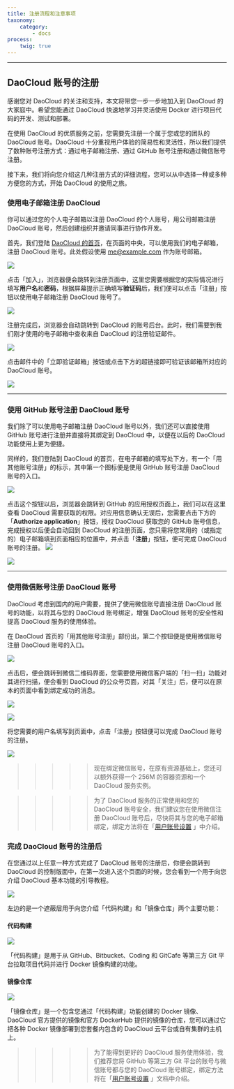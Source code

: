 ```yaml
---
title: 注册流程和注意事项
taxonomy:
    category:
        - docs
process:
    twig: true
---
```


<!-- TODO

本文的结构

1. 使用邮箱注册
2. 使用 Github 账号注册（如 Github 账户已在其他 daocloud id 下绑定代码源，需先解除绑定，才能用作新账户注册）
3. 使用微信注册（微信注册后需要输入用户名，并且建议用户立即绑定邮箱）
4. 注册完成后收到的邮件提醒
5. 用户使用 DaoCloud 的准备工作（代码仓库账号等）

-->

<!-- 修改建议,2015.11.11

增加 「5. 用户使用 DaoCloud 的准备工作（代码仓库账号等）」这一段，可以放在最后，提醒用户准备好代码仓库的账号。

所有的“”都使用「」，这个在我们的文档规范中有提到。

这句「或使用您的公司电子邮箱以注册 DaoCloud 的组织账号」有歧义，应该表达的意思是「用公司邮箱注册 DaoCloud 账号，然后创建组织邀请同事协作开发」。组织账号是在完成个人账号之后再创建的，无法直接注册组织账号。

「我们登陆 DaoCloud 的首页，在页面的中央，我们可以使用我们的电子邮箱，注册我们的 DaoCloud 账号」，这句话出现了四个「我们」，建议尽量精简。

用户首次登录平台，会出现遮罩式引导界面，和右侧道客船长的欢迎页面，建议增加这一段的截图和简单介绍。
Email 注册 DaoCloud 平台后，也可以提醒用户到用户中心手工验证 Email 地址。

GitHub 和微信注册的描述文字之后，增加一句如何使用 GitHub 和微信登录 DaoCloud

-->



--- 

## DaoCloud 账号的注册

感谢您对 DaoCloud 的关注和支持，本文将带您一步一步地加入到 DaoCloud 的大家庭中。希望您能通过 DaoCloud 快速地学习并灵活使用 Docker 进行项目代码的开发、测试和部署。

在使用 DaoCloud 的优质服务之前，您需要先注册一个属于您或您的团队的 DaoCloud 账号。DaoCloud 十分重视用户体验的简易性和灵活性，所以我们提供了数种账号注册方式：通过电子邮箱注册、通过 GitHub 账号注册和通过微信账号注册。

接下来，我们将向您介绍这几种注册方式的详细流程，您可以从中选择一种或多种方便您的方式，开始 DaoCloud 的使用之旅。

### 使用电子邮箱注册 DaoCloud

你可以通过您的个人电子邮箱以注册 DaoCloud 的个人账号，用公司邮箱注册 DaoCloud 账号，然后创建组织并邀请同事进行协作开发。

首先，我们登陆 [DaoCloud 的首页](http://daocloud.io)，在页面的中央，可以使用我们的电子邮箱，注册 DaoCloud 账号。此处假设使用 me@example.com 作为账号邮箱。

![](http://ww4.sinaimg.cn/large/7287333fgw1exx0h085j7j20sr0hjn0g.jpg)

点击「加入」，浏览器便会跳转到注册页面中，这里您需要根据您的实际情况进行填写**用户名**和**密码**，根据屏幕提示正确填写**验证码**后，我们便可以点击「注册」按钮以使用电子邮箱注册 DaoCloud 账号了。

![](http://ww1.sinaimg.cn/large/7287333fgw1exx0ildqtpj20st0hkjsm.jpg)

注册完成后，浏览器会自动跳转到 DaoCloud 的账号后台。此时，我们需要到我们刚才使用的电子邮箱中查收来自 DaoCloud 的注册验证邮件。

![](http://ww4.sinaimg.cn/large/7287333fgw1exx0opkr6cj20m90fd756.jpg)

点击邮件中的「立即验证邮箱」按钮或点击下方的超链接即可验证该邮箱所对应的 DaoCloud 账号。

![](http://ww2.sinaimg.cn/large/7287333fgw1exx0z1t73ij20ss0gz3zs.jpg)

---

### 使用 GitHub 账号注册 DaoCloud 账号

我们除了可以使用电子邮箱注册 DaoCloud 账号以外，我们还可以直接使用 GitHub 账号进行注册并直接将其绑定到 DaoCloud 中，以便在以后的 DaoCloud 功能使用上更为便捷。

同样的，我们登陆到 DaoCloud 的首页，在电子邮箱的填写处下方，有一个「用其他账号注册」的标示，其中第一个图标便是使用 GitHub 账号注册 DaoCloud 账号的入口。

![](http://ww2.sinaimg.cn/large/7287333fgw1exx1wx33h9j20sr0hkdj4.jpg)

点击这个按钮以后，浏览器会跳转到 GitHub 的应用授权页面上，我们可以在这里查看 DaoCloud 需要获取的权限。对应用信息确认无误后，您需要点击下方的「**Authorize application**」按钮，授权 DaoCloud 获取您的 GitHub 账号信息，完成授权以后便会自动回到 DaoCloud 的注册页面，您只需将您常用的（或指定的）电子邮箱填到页面相应的位置中，并点击「**注册**」按钮，便可完成 DaoCloud 账号的注册。
![](http://ww1.sinaimg.cn/large/7287333fgw1exxf1wk8atj20ss0hkq59.jpg)

![](http://ww4.sinaimg.cn/large/7287333fgw1exx252w7soj20st0hjmyb.jpg)

---

### 使用微信账号注册 DaoCloud 账号

DaoCloud 考虑到国内的用户需要，提供了使用微信账号直接注册 DaoCloud 账号的功能，以将其与您的 DaoCloud 账号绑定，增强 DaoCloud 账号的安全性和提高 DaoCloud 服务的使用体验。

在 DaoCloud 首页的「用其他账号注册」部份出，第二个按钮便是使用微信账号注册 DaoCloud 账号的入口。

![](http://ww4.sinaimg.cn/large/7287333fgw1exx291fjqgj20sr0hiwhq.jpg)

点击后，便会跳转到微信二维码界面，您需要使用微信客户端的「扫一扫」功能对其进行扫描，便会看到 DaoCloud 的公众号页面，对其「关注」后，便可以在原本的页面中看到绑定成功的消息。

![](http://ww1.sinaimg.cn/large/7287333fgw1exx2wzu8rqj20ss0hkmys.jpg)

![](http://ww4.sinaimg.cn/large/7287333fgw1exx2xfgfr1j20k00zkn05.jpg)

将您需要的用户名填写到页面中，点击「注册」按钮便可以完成 DaoCloud 账号的注册。

![](http://ww2.sinaimg.cn/large/7287333fgw1exx2xw8mfnj20st0hkgmr.jpg)

>>>>> 现在绑定微信账号，在原有资源基础上，您还可以额外获得一个 256M 的容器资源和一个 DaoCloud 服务实例。

>>>>> 为了 DaoCloud 服务的正常使用和您的 DaoCloud 账号安全，我们建议您在使用微信注册 DaoCloud 账号后，尽快将其与您的电子邮箱绑定，绑定方法将在「[用户账号设置](http://docs.daocloud.io/daocloud-account-setting/account-setting) 」中介绍。

### 完成 DaoCloud 账号的注册后

在您通过以上任意一种方式完成了 DaoCloud 账号的注册后，你便会跳转到 DaoCloud 的控制版面中，在第一次进入这个页面的时候，您会看到一个用于向您介绍 DaoCloud 基本功能的引导教程。

![](http://ww4.sinaimg.cn/large/7287333fgw1exx8ya7z3dj20t70hj0uw.jpg)

左边的是一个遮蔽层用于向您介绍「代码构建」和「镜像仓库」两个主要功能：

#### 代码构建

![](http://ww3.sinaimg.cn/large/7287333fgw1exx90iojx3j206d0810sz.jpg)

「代码构建」是用于从 GitHub、Bitbucket、Coding 和 GitCafe 等第三方 Git 平台拉取项目代码并进行 Docker 镜像构建的功能。

#### 镜像仓库

![](http://ww3.sinaimg.cn/large/7287333fgw1exx94xhemoj206d085t8y.jpg)

「镜像仓库」是一个包含您通过「代码构建」功能创建的 Docker 镜像、DaoCloud 官方提供的镜像和官方 DockerHub 提供的镜像的仓库，您可以通过它把各种 Docker 镜像部署到您套餐内包含的 DaoCloud 云平台或自有集群的主机上。

>>>>> 为了能得到更好的 DaoCloud 服务使用体验，我们推荐您将 GitHub 等第三方 Git 平台的账号与微信账号都与您的 DaoCloud 账号绑定，绑定方法将在「[用户账号设置](http://docs.daocloud.io/daocloud-account-setting/account-setting) 」文档中介绍。


<!--

#### 注册方式

使用邮箱注册
常规流程

使用 Github 账户注册
* OAuth

使用微信注册
* 我们鼓励您将您的 DaoCloud 账号与您的微信账号关联
* 您可以使用微信扫描二维码的方式进行登陆
* 您也可以通过微信获取运维消息推送，更方便地获得 DaoCloud 技术团队的支持
* 绑定微信账号，在原有资源基础上，您还可以额外获得
  + 两个项目
  + 一个 256 M 的容器资源
  + 一个服务实例


目前我们提供两种账号注册方式：

* 直接注册 DaoCloud 账号。
* 通过 GitHub 或微信等账号关联注册。

我们推荐您使用第二种方式进行注册。


### 绑定微信账号


＃### 用户使用 DaoCloud 的准备工作

* 您需要一个代码托管仓库的账号，如 Github、BitBucket、Coding 或 GitCafe
* 在项目根目录，预先写好一个 Dockerfile，了解使用 Docker 镜像方式打包软件项目的一些必要知识
* DaoCloud 提供持续集成功能，您可以通过编写 CI 配置文件的方式使用 DaoCloud 持续集成

-->